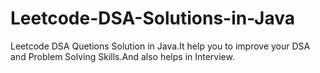 # Leetcode-DSA-Solutions-in-Java
Leetcode DSA Quetions Solution in Java.It help you to improve your DSA and Problem Solving Skills.And also helps in Interview. 
